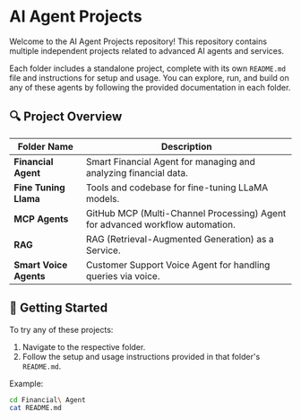 # AI Agent Projects

Welcome to the AI Agent Projects repository! This repository contains multiple independent projects related to advanced AI agents and services.

Each folder includes a standalone project, complete with its own `README.md` file and instructions for setup and usage. You can explore, run, and build on any of these agents by following the provided documentation in each folder.

## 🔍 Project Overview

| Folder Name             | Description                          |
|-------------------------|--------------------------------------|
| **Financial Agent**     | Smart Financial Agent for managing and analyzing financial data. |
| **Fine Tuning Llama**   | Tools and codebase for fine-tuning LLaMA models. |
| **MCP Agents**          | GitHub MCP (Multi-Channel Processing) Agent for advanced workflow automation. |
| **RAG**                 | RAG (Retrieval-Augmented Generation) as a Service. |
| **Smart Voice Agents**  | Customer Support Voice Agent for handling queries via voice. |

## 🚀 Getting Started

To try any of these projects:

1. Navigate to the respective folder.
2. Follow the setup and usage instructions provided in that folder's `README.md`.

Example:
```bash
cd Financial\ Agent
cat README.md
